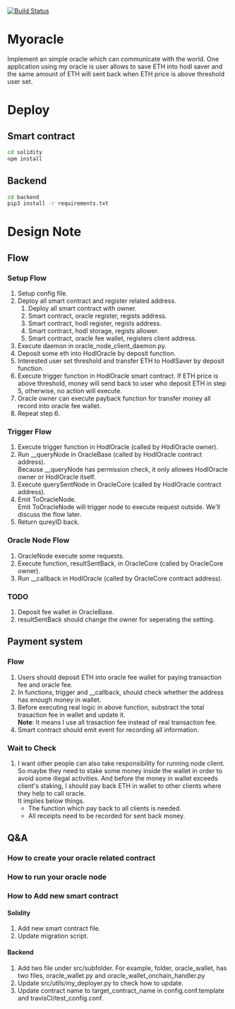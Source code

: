 [![Build Status](https://travis-ci.com/sfffaaa/myoracle.svg?branch=master)](https://travis-ci.com/sfffaaa/myoracle)

# Myoracle
Implement an simple oracle which can communicate with the world. One application using my oracle is user allows to save ETH into hodl saver and the same amount of ETH will sent back when ETH price is above threshold user set.

# Deploy
## Smart contract
```bash
cd solidity
npm install
```
## Backend
```bash
cd backend
pip3 install -r requirements.txt
```

# Design Note
## Flow
### Setup Flow
1. Setup config file.
2. Deploy all smart contract and register related address.
	1. Deploy all smart contract with owner.
	2. Smart contract, oracle register, regists address.
	3. Smart contract, hodl register, regists address.
	4. Smart contract, hodl storage, regists allower.
	5. Smart contract, oracle fee wallet, registers client address.
3. Execute daemon in oracle\_node\_client\_daemon.py.
4. Deposit some eth into HodlOracle by deposit function.
5. Interested user set threshold and transfer ETH to HodlSaver by deposit function.
6. Execute trigger function in HodlOracle smart contract.
If ETH price is above threshold, money will send back to user who deposit ETH in step 5, otherwise, no action will execute.
7. Oracle owner can execute payback function for transfer money all record into oracle fee wallet.
8. Repeat step 6.

### Trigger Flow
1. Execute trigger function in HodlOracle (called by HodlOracle owner).
2. Run \_\_queryNode in OracleBase (called by HodlOracle contract address). </br>
Because \_\_queryNode has permission check, it only allowes HodlOracle owner or HodlOracle itself.
3. Execute querySentNode in OracleCore (called by HodlOracle contract address).
4. Emit ToOracleNode. </br>
Emit ToOracleNode will trigger node to execute request outside. We'll discuss the flow later.
5. Return qureyID back.
### Oracle Node Flow
1. OracleNode execute some requests.
2. Execute function, resultSentBack, in OracleCore (called by OracleCore owner).
3. Run \_\_callback in HodlOracle (called by OracleCore contract address).
### TODO
1. Deposit fee wallet in OracleBase.
2. resultSentBack should change the owner for seperating the setting.
## Payment system
### Flow
1. Users should deposit ETH into oracle fee wallet for paying transaction fee and oracle fee.
2. In functions, trigger and \_\_callback, should check whether the address has enough money in wallet.
3. Before executing real logic in above function, substract the total trasaction fee in wallet and update it.</br>
**Note**: It means I use all trasaction fee instead of real transaction fee.
4. Smart contract should emit event for recording all information.
### Wait to Check
1. I want other people can also take responsibility for running node client. So maybe they need to stake some money inside the wallet in order to avoid some illegal activities. And before the money in wallet exceeds client's staking, I should pay back ETH in wallet to other clients where they help to call oracle. </br> It implies below things.
    - The function which pay back to all clients is needed.
    - All receipts need to be recorded for sent back money.
## Q&A
### How to create your oracle related contract
### How to run your oracle node
### How to Add new smart contract
#### Solidity
1. Add new smart contract file.
2. Update migration script.
#### Backend
1. Add two file under src/subfolder. For example, folder, oracle\_wallet, has two files, oracle\_wallet.py and oracle\_wallet\_onchain\_handler.py
2. Update src/utils/my\_deployer.py to check how to update.
3. Update contract name to target\_contract\_name in config.conf.template and travisCI/test\_config.conf.
